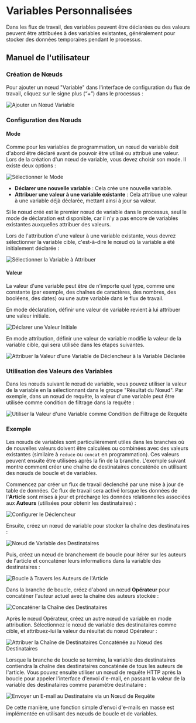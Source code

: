 # Variables Personnalisées

<PluginInfo name="workflow-variable" link="/handbook/workflow-variable" commercial="true"></PluginInfo>

Dans les flux de travail, des variables peuvent être déclarées ou des valeurs peuvent être attribuées à des variables existantes, généralement pour stocker des données temporaires pendant le processus.

## Manuel de l'utilisateur

### Création de Nœuds

Pour ajouter un nœud "Variable" dans l'interface de configuration du flux de travail, cliquez sur le signe plus (“+”) dans le processus :

![Ajouter un Nœud Variable](https://static-docs.nocobase.com/53b1e48e777bfff7f2a08271526ef3ee.png)

### Configuration des Nœuds

#### Mode

Comme pour les variables de programmation, un nœud de variable doit d'abord être déclaré avant de pouvoir être utilisé ou attribué une valeur. Lors de la création d'un nœud de variable, vous devez choisir son mode. Il existe deux options :

![Sélectionner le Mode](https://static-docs.nocobase.com/49d8b7b501de6faef6f303262aa14550.png)

- **Déclarer une nouvelle variable** : Cela crée une nouvelle variable.
- **Attribuer une valeur à une variable existante** : Cela attribue une valeur à une variable déjà déclarée, mettant ainsi à jour sa valeur.

Si le nœud créé est le premier nœud de variable dans le processus, seul le mode de déclaration est disponible, car il n'y a pas encore de variables existantes auxquelles attribuer des valeurs.

Lors de l'attribution d'une valeur à une variable existante, vous devrez sélectionner la variable cible, c'est-à-dire le nœud où la variable a été initialement déclarée :

![Sélectionner la Variable à Attribuer](https://static-docs.nocobase.com/1ce8911548d7347e693d8cc8ac1953eb.png)

#### Valeur

La valeur d'une variable peut être de n'importe quel type, comme une constante (par exemple, des chaînes de caractères, des nombres, des booléens, des dates) ou une autre variable dans le flux de travail.

En mode déclaration, définir une valeur de variable revient à lui attribuer une valeur initiale.

![Déclarer une Valeur Initiale](https://static-docs.nocobase.com/4ce2c508986565ad537343013758c6a4.png)

En mode attribution, définir une valeur de variable modifie la valeur de la variable cible, qui sera utilisée dans les étapes suivantes.

![Attribuer la Valeur d'une Variable de Déclencheur à la Variable Déclarée](https://static-docs.nocobase.com/858bae180712ad279ae6a964a77a7659.png)

### Utilisation des Valeurs des Variables

Dans les nœuds suivant le nœud de variable, vous pouvez utiliser la valeur de la variable en la sélectionnant dans le groupe "Résultat du Nœud". Par exemple, dans un nœud de requête, la valeur d'une variable peut être utilisée comme condition de filtrage dans la requête :

![Utiliser la Valeur d'une Variable comme Condition de Filtrage de Requête](https://static-docs.nocobase.com/1ca91c295254ff85999a1751499f14bc.png)

### Exemple

Les nœuds de variables sont particulièrement utiles dans les branches où de nouvelles valeurs doivent être calculées ou combinées avec des valeurs existantes (similaire à `reduce` ou `concat` en programmation). Ces valeurs peuvent ensuite être utilisées après la fin de la branche. L'exemple suivant montre comment créer une chaîne de destinataires concaténée en utilisant des nœuds de boucle et de variables.

Commencez par créer un flux de travail déclenché par une mise à jour de table de données. Ce flux de travail sera activé lorsque les données de l'**Article** sont mises à jour et précharge les données relationnelles associées aux **Auteurs** (utilisées pour obtenir les destinataires) :

![Configurer le Déclencheur](https://static-docs.nocobase.com/93327530a93c695c637d74cdfdcd5cde.png)

Ensuite, créez un nœud de variable pour stocker la chaîne des destinataires :

![Nœud de Variable des Destinataires](https://static-docs.nocobase.com/d26fa4a7e7ee4f34e0d8392a51c6666e.png)

Puis, créez un nœud de branchement de boucle pour itérer sur les auteurs de l'article et concaténer leurs informations dans la variable des destinataires :

![Boucle à Travers les Auteurs de l'Article](https://static-docs.nocobase.com/083fe62c943c17a643dc47ec2872e07c.png)

Dans la branche de boucle, créez d'abord un nœud **Opérateur** pour concaténer l'auteur actuel avec la chaîne des auteurs stockée :

![Concaténer la Chaîne des Destinataires](https://static-docs.nocobase.com/5d21a990162f32cb8818d27b16fd1bcd.png)

Après le nœud Opérateur, créez un autre nœud de variable en mode attribution. Sélectionnez le nœud de variable des destinataires comme cible, et attribuez-lui la valeur du résultat du nœud Opérateur :

![Attribuer la Chaîne de Destinataires Concaténée au Nœud des Destinataires](https://static-docs.nocobase.com/fc40ed95dd9b61d924b7ca11b23f9482.png)

Lorsque la branche de boucle se termine, la variable des destinataires contiendra la chaîne des destinataires concaténée de tous les auteurs de l'article. Vous pouvez ensuite utiliser un nœud de requête HTTP après la boucle pour appeler l'interface d'envoi d'e-mail, en passant la valeur de la variable des destinataires comme paramètre destinataire :

![Envoyer un E-mail au Destinataire via un Nœud de Requête](https://static-docs.nocobase.com/37f71aa1a63e172bcb2dce10a250947e.png)

De cette manière, une fonction simple d'envoi d'e-mails en masse est implémentée en utilisant des nœuds de boucle et de variables.

